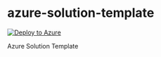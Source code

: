 # azure-solution-template

[![Deploy to Azure](http://azuredeploy.net/deploybutton.png)](https://portal.azure.com/#create/Microsoft.Template/uri/https%3A%2F%2Fraw.githubusercontent.com%2Fstriim%2Fazure-quickstart-azure-solution-template%2Fmaster%2FmainTemplate.json)


Azure Solution Template
